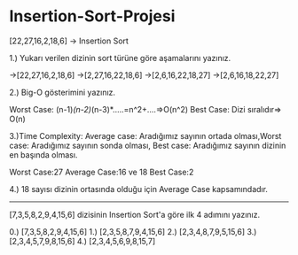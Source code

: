 # Insertion-Sort-Projesi
[22,27,16,2,18,6] -> Insertion Sort

1.) Yukarı verilen dizinin sort türüne göre aşamalarını yazınız.

->[22,27,16,2,18,6]
->[2,27,16,22,18,6]
->[2,6,16,22,18,27]
->[2,6,16,18,22,27]

2.) Big-O gösterimini yazınız.

Worst Case: (n-1)*(n-2)*(n-3)*.....=n^2+....=>O(n^2) 
Best Case: Dizi sıralıdır=> O(n)

3.)Time Complexity: Average case: Aradığımız sayının ortada olması,Worst case: Aradığımız sayının sonda olması, Best case: Aradığımız sayının dizinin en başında olması.

Worst Case:27
Average Case:16 ve 18
Best Case:2
	
4.) 18 sayısı dizinin ortasında olduğu için Average Case kapsamındadır.

---------------------------------------------------------------------------

[7,3,5,8,2,9,4,15,6] dizisinin Insertion Sort'a göre ilk 4 adımını yazınız.

0.) [7,3,5,8,2,9,4,15,6]
1.) [2,3,5,8,7,9,4,15,6]
2.) [2,3,4,8,7,9,5,15,6]
3.) [2,3,4,5,7,9,8,15,6]
4.) [2,3,4,5,6,9,8,15,7]
